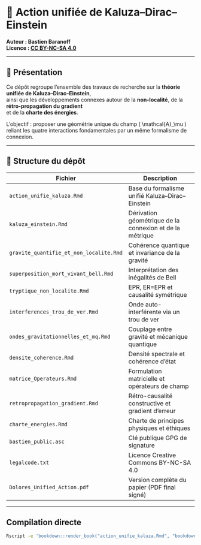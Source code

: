 # 🧠 Action unifiée de Kaluza–Dirac–Einstein  
**Auteur : Bastien Baranoff**  
**Licence : [CC BY-NC-SA 4.0](https://creativecommons.org/licenses/by-nc-sa/4.0/)**  

---

## 📘 Présentation
Ce dépôt regroupe l’ensemble des travaux de recherche sur la **théorie unifiée de Kaluza–Dirac–Einstein**,  
ainsi que les développements connexes autour de la **non-localité**, de la **rétro-propagation du gradient**  
et de la **charte des énergies**.

L’objectif : proposer une géométrie unique du champ \( \mathcal{A}_\mu \)  
reliant les quatre interactions fondamentales par un même formalisme de connexion.

---

## 🧩 Structure du dépôt

| Fichier | Description |
|----------|-------------|
| `action_unifie_kaluza.Rmd` | Base du formalisme unifié Kaluza–Dirac–Einstein |
| `kaluza_einstein.Rmd` | Dérivation géométrique de la connexion et de la métrique |
| `gravite_quantifie_et_non_localite.Rmd` | Cohérence quantique et invariance de la gravité |
| `superposition_mort_vivant_bell.Rmd` | Interprétation des inégalités de Bell |
| `tryptique_non_localite.Rmd` | EPR, ER=EPR et causalité symétrique |
| `interferences_trou_de_ver.Rmd` | Onde auto-interférente via un trou de ver |
| `ondes_gravitationnelles_et_mq.Rmd` | Couplage entre gravité et mécanique quantique |
| `densite_coherence.Rmd` | Densité spectrale et cohérence d’état |
| `matrice_Operateurs.Rmd` | Formulation matricielle et opérateurs de champ |
| `retropropagation_gradient.Rmd` | Rétro-causalité constructive et gradient d’erreur |
| `charte_energies.Rmd` | Charte de principes physiques et éthiques |
| `bastien_public.asc` | Clé publique GPG de signature |
| `legalcode.txt` | Licence Creative Commons BY-NC-SA 4.0 |
| `Dolores_Unified_Action.pdf` | Version complète du papier (PDF final signé) |

---


## Compilation directe
```bash
Rscript -e 'bookdown::render_book("action_unifie_kaluza.Rmd", "bookdown::pdf_book")'
```

